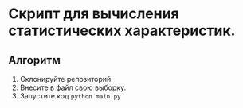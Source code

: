 # Скрипт для вычисления статистических характеристик.

## Алгоритм
1. Склонируйте репозиторий.
2. Внесите в [файл](./data.txt) свою выборку.
3. Запустите код ``` python main.py ```